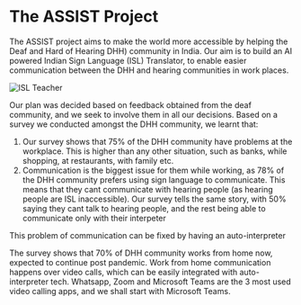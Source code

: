 # The ASSIST Project

The ASSIST project aims to make the world more accessible by helping the Deaf and Hard of Hearing DHH) community in India. Our aim is to build an AI powered Indian Sign Language (ISL) Translator, to enable easier communication between the DHH and hearing communities in work places. 

![ISL Teacher](https://s01.sgp1.digitaloceanspaces.com/facebook/847575-65965-wjmctjrbqs-1502978910.jpg "Image courtesy Prakash Singh, scroll.in")

Our plan was decided based on feedback obtained from the deaf community, and we seek to involve them in all our decisions. Based on a survey we conducted amongst the DHH community, we learnt that:

1. Our survey shows that 75% of the DHH community have problems at the workplace. This is higher than any other situation, such as banks, while shopping, at restaurants, with family etc.
2. Communication is the biggest issue for them while working, as 78% of the DHH community prefers using sign language to communicate. This means that they cant communicate with hearing people (as hearing people are ISL inaccessible). Our survey tells the same story, with 50% saying they cant talk to hearing people, and the rest being able to communicate only with their interpeter

This problem of communication can be fixed by having an auto-interpreter

The survey shows that 70% of DHH community works from home now, expected to continue post pandemic. Work from home communication happens over video calls, which can be easily integrated with auto-interpreter tech. Whatsapp, Zoom and Microsoft Teams are the 3 most used video calling apps, and we shall start with Microsoft Teams. 
